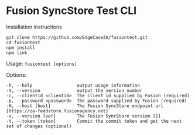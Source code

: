 Fusion SyncStore Test CLI
=========================

Installation instructions

    git clone https://github.com/EdgeCaseZA/fusiontest.git
    cd fusiontest
    npm install
    npm link

Usage: `fusiontest [options]`

Options:

    -h, --help                 output usage information
    -V, --version              output the version number
    -c, --clientid <clientid>  The client id supplied by Fusion (required)
    -p, --password <password>  The password supplied by Fusion (required)
    -H, --host [host]          The Fusion SyncStore endpoint url [https://za-feedstore.fusionagency.net]
    -v, --version [ver]        The Fusion SyncStore version [1]
    -t, --token [token]        Commit the commit token and get the next set of changes (optional)
